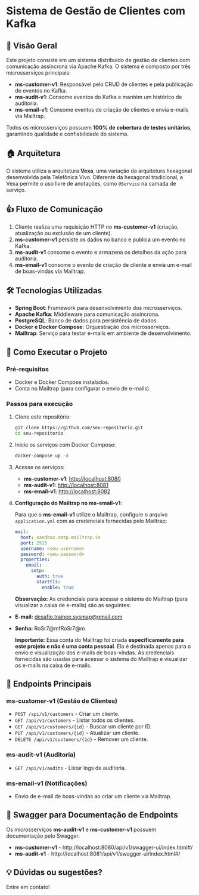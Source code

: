 # Sistema de Gestão de Clientes com Kafka

## 📌 Visão Geral

Este projeto consiste em um sistema distribuído de gestão de clientes com comunicação assíncrona via Apache Kafka. O sistema é composto por três microsserviços principais:

- **ms-customer-v1**: Responsável pelo CRUD de clientes e pela publicação de eventos no Kafka.
- **ms-audit-v1**: Consome eventos do Kafka e mantém um histórico de auditoria.
- **ms-email-v1**: Consome eventos de criação de clientes e envia e-mails via Mailtrap.

Todos os microsserviços possuem **100% de cobertura de testes unitários**, garantindo qualidade e confiabilidade do sistema.

## 🏠 Arquitetura

O sistema utiliza a arquitetura **Vexa**, uma variação da arquitetura hexagonal desenvolvida pela Telefônica Vivo. Diferente da hexagonal tradicional, a Vexa permite o uso livre de anotações, como `@Service` na camada de serviço.

## 👍 Fluxo de Comunicação

1. Cliente realiza uma requisição HTTP no **ms-customer-v1** (criação, atualização ou exclusão de um cliente).
2. **ms-customer-v1** persiste os dados no banco e publica um evento no Kafka.
3. **ms-audit-v1** consome o evento e armazena os detalhes da ação para auditoria.
4. **ms-email-v1** consome o evento de criação de cliente e envia um e-mail de boas-vindas via Mailtrap.

## 🛠️ Tecnologias Utilizadas

- **Spring Boot**: Framework para desenvolvimento dos microsserviços.
- **Apache Kafka**: Middleware para comunicação assíncrona.
- **PostgreSQL**: Banco de dados para persistência de dados.
- **Docker e Docker Compose**: Orquestração dos microsserviços.
- **Mailtrap**: Serviço para testar e-mails em ambiente de desenvolvimento.

## 🚀 Como Executar o Projeto

### **Pré-requisitos**

- Docker e Docker Compose instalados.
- Conta no Mailtrap (para configurar o envio de e-mails).

### **Passos para execução**

1. Clone este repositório:

   ```bash
   git clone https://github.com/seu-repositorio.git
   cd seu-repositorio
   ```

2. Inicie os serviços com Docker Compose:

   ```bash
   docker-compose up -d
   ```

3. Acesse os serviços:

   - **ms-customer-v1**: [http://localhost:8080](http://localhost:8080)
   - **ms-audit-v1**: [http://localhost:8081](http://localhost:8081)
   - **ms-email-v1**: [http://localhost:8082](http://localhost:8082)


4. **Configuração do Mailtrap no ms-email-v1**:

   Para que o **ms-email-v1** utilize o Mailtrap, configure o arquivo `application.yml` com as credenciais fornecidas pelo Mailtrap:

   ```yaml
   mail:
     host: sandbox.smtp.mailtrap.io
     port: 2525
     username: <seu-username>
     password: <seu-password>
     properties:
       email:
         smtp:
           auth: true
           starttls:
             enable: true
   ```

   **Observação:** As credenciais para acessar o sistema do Mailtrap (para visualizar a caixa de e-mails) são as seguintes:
   
- **E-mail:** desafio.trainee.sysmap@gmail.com
- **Senha:** RoSr7@mfRoSr7@m

  **Importante:** Essa conta do Mailtrap foi criada **especificamente para este projeto e não é uma conta pessoal**. Ela é destinada apenas para o envio e visualização dos e-mails de boas-vindas. As credenciais fornecidas são usadas para acessar o sistema do Mailtrap e visualizar os e-mails na caixa de e-mails.

## 💍 Endpoints Principais

### **ms-customer-v1 (Gestão de Clientes)**

- `POST /api/v1/customers` - Criar um cliente.
- `GET /api/v1/customers` - Listar todos os clientes.
- `GET /api/v1/customers/{id}` - Buscar um cliente por ID.
- `PUT /api/v1/customers/{id}` - Atualizar um cliente.
- `DELETE /api/v1/customers/{id}` - Remover um cliente.

### **ms-audit-v1 (Auditoria)**

- `GET /api/v1/audits` - Listar logs de auditoria.

### **ms-email-v1 (Notificações)**

- Envio de e-mail de boas-vindas ao criar um cliente via Mailtrap.

## 📑 Swagger para Documentação de Endpoints
Os microsserviços **ms-audit-v1** e **ms-customer-v1** possuem documentação pelo Swagger.

- **ms-customer-v1** - http://localhost:8080/api/v1/swagger-ui/index.html#/
- **ms-audit-v1** - http://localhost:8081/api/v1/swagger-ui/index.html#/
## 💡 Dúvidas ou sugestões?

Entre em contato!

